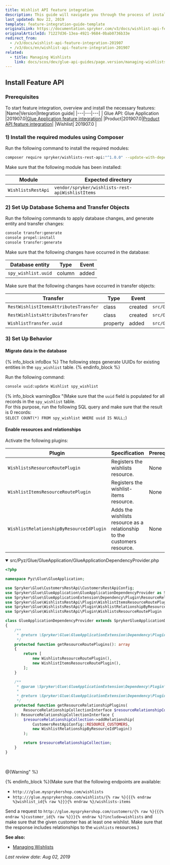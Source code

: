 ```yaml
---
title: Wishlist API feature integration
description: This guide will navigate you through the process of installing and configuring the Wishlist API feature in Spryker OS.
last_updated: Nov 22, 2019
template: feature-integration-guide-template
originalLink: https://documentation.spryker.com/v3/docs/wishlist-api-feature-integration-201907
originalArticleId: 71227d36-13ea-4921-9684-0bab0736b33e
redirect_from:
  - /v3/docs/wishlist-api-feature-integration-201907
  - /v3/docs/en/wishlist-api-feature-integration-201907
related:
  - title: Managing Wishlists
    link: docs/scos/dev/glue-api-guides/page.version/managing-wishlists/managing-wishlists.html
---
```


## Install Feature API
### Prerequisites
To start feature integration, overview and install the necessary features:
|Name|Version|Integration guide|
|---|---|---|
| Glue API: Glue Application |201907.0|[Glue Application feature integration](/docs/scos/dev/feature-integration-guides/{{page.version}}/glue-api/glue-api-glue-application-feature-integration.html)|
|Product|201907.0|[Product API feature integration](/docs/scos/dev/feature-integration-guides/{{page.version}}/glue-api/product-api-feature-integration.html)|
|Wishlist| 201907.0 |

### 1) Install the required modules using Composer
Run the following command to install the required modules:

```bash
composer require spryker/wishlists-rest-api:"^1.0.0" --update-with-dependencies
```
<section contenteditable="false" class="warningBox"><div class="content">
    Make sure that the following module has been installed:

|Module|Expected directory|
|---|---|
|`WishlistsRestApi`|`vendor/spryker/wishlists-rest-apiWishlistItems`|

</div></section>

### 2) Set Up Database Schema and Transfer Objects
Run the following commands to apply database changes, and generate entity and transfer changes:

```bash
console transfer:generate
console propel:install
console transfer:generate
```

<section contenteditable="false" class="warningBox"><div class="content">
    Make sure that the following changes have occurred in the database:

|Database entity|Type|Event|
|---|---|---|
|`spy_wishlist.uuid`|column|added|
</div></section>

<section contenteditable="false" class="warningBox"><div class="content">
Make sure that the following changes have occurred in transfer objects:

|Transfer|Type|Event|Path|
|---|---|---|---|
|`RestWishlistItemsAttributesTransfer`|class|created|`src/Generated/Shared/Transfer/RestWishlistItemsAttributesTransfer`|
|`RestWishlistsAttributesTransfer`|class|created|`src/Generated/Shared/Transfer/RestWishlistsAttributesTransfer`|
|`WishlistTransfer.uuid`|property|added|`src/Generated/Shared/Transfer/WishlistTransfer`|
</div></section>

### 3) Set Up Behavior
#### Migrate data in the database

{% info_block infoBox %}
The following steps generate UUIDs for existing entities in the `spy_wishlist` table.
{% endinfo_block %}

Run the following command:

```bash
console uuid:update Wishlist spy_wishlist
```

{% info_block warningBox "(Make sure that the `uuid` field is populated for all records in the `spy_wishlist` table.<br>For this purpose, run the following SQL query and make sure that the result is 0 records:<br>`SELECT COUNT(*) FROM spy_wishlist WHERE uuid IS NULL;`)

#### Enable resources and relationships

Activate the following plugins:

|Plugin|Specification|Prerequisites|Namespace|
|---|---|---|---|
|`WishlistsResourceRoutePlugin`|Registers the wishlists resource.|None|`Spryker\Glue\WishlistsRestApi\Plugin`|
|`WishlistItemsResourceRoutePlugin`|Registers the wishlist-items resource.|None|`Spryker\Glue\WishlistsRestApi\Plugin`|
|`WishlistRelationshipByResourceIdPlugin`|Adds the wishlists resource as a relationship to the customers resource.|None|`Spryker\Glue\WishlistsRestApi\Plugin`|

<details open>
<summary markdown='span'>src/Pyz/Glue/GlueApplication/GlueApplicationDependencyProvider.php</summary>

```php
<?php

namespace Pyz\Glue\GlueApplication;

use Spryker\Glue\CustomersRestApi\CustomersRestApiConfig;
use Spryker\Glue\GlueApplication\GlueApplicationDependencyProvider as SprykerGlueApplicationDependencyProvider;
use Spryker\Glue\GlueApplicationExtension\Dependency\Plugin\ResourceRelationshipCollectionInterface;
use Spryker\Glue\WishlistsRestApi\Plugin\WishlistItemsResourceRoutePlugin;
use Spryker\Glue\WishlistsRestApi\Plugin\WishlistRelationshipByResourceIdPlugin;
use Spryker\Glue\WishlistsRestApi\Plugin\WishlistsResourceRoutePlugin

class GlueApplicationDependencyProvider extends SprykerGlueApplicationDependencyProvider
{
    /**
     * @return \Spryker\Glue\GlueApplicationExtension\Dependency\Plugin\ResourceRoutePluginInterface[]
     */
    protected function getResourceRoutePlugins(): array
    {
        return [
            new WishlistsResourceRoutePlugin(),
            new WishlistItemsResourceRoutePlugin(),
        ];
    }

    /**
     * @param \Spryker\Glue\GlueApplicationExtension\Dependency\Plugin\ResourceRelationshipCollectionInterface $resourceRelationshipCollection
     *
     * @return \Spryker\Glue\GlueApplicationExtension\Dependency\Plugin\ResourceRelationshipCollectionInterface
     */
    protected function getResourceRelationshipPlugins(
        ResourceRelationshipCollectionInterface $resourceRelationshipCollection
    ): ResourceRelationshipCollectionInterface {
        $resourceRelationshipCollection->addRelationship(
            CustomersRestApiConfig::RESOURCE_CUSTOMERS,
            new WishlistRelationshipByResourceIdPlugin()
        );

        return $resourceRelationshipCollection;
    }
}
```

<br>
</details>

@(Warning" %}

{% endinfo_block %}(Make sure that the following endpoints are available:<ul><li>`http:///glue.mysprykershop.com/wishlists`</li><li>`http:///glue.mysprykershop.com/wishlists/{% raw %}{{{% endraw %}wishlist_id{% raw %}}}{% endraw %}/wishlists-items`</li></ul>Send a request to `http://glue.mysprykershop.com/customers/{% raw %}{{{% endraw %}customer_id{% raw %}}}{% endraw %}?include=wishlists` and make sure that the given customer has at least one wishlist. Make sure that the response includes relationships to the `wishlists` resources.)

**See also:**

* [Managing Wishlists](/docs/scos/dev/glue-api-guides/{{page.version}}/managing-wishlists.html)

*Last review date: Aug 02, 2019* <!-- by  Tihran Voitov, Yuliia Boiko-->
